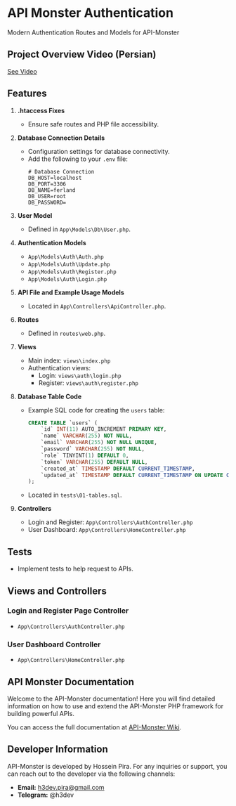 # API Monster Authentication
Modern Authentication Routes and Models for API-Monster

## Project Overview Video (Persian)
[See Video](https://grammyjsbot.github.io/api-monster.mp4)


## Features

1. **.htaccess Fixes**
   - Ensure safe routes and PHP file accessibility.

2. **Database Connection Details**
   - Configuration settings for database connectivity.
   - Add the following to your `.env` file:
     ```plaintext
     # Database Connection
     DB_HOST=localhost
     DB_PORT=3306
     DB_NAME=ferland
     DB_USER=root
     DB_PASSWORD=
     ```

3. **User Model**
   - Defined in `App\Models\Db\User.php`.

4. **Authentication Models**
   - `App\Models\Auth\Auth.php`
   - `App\Models\Auth\Update.php`
   - `App\Models\Auth\Register.php`
   - `App\Models\Auth\Login.php`

5. **API File and Example Usage Models**
   - Located in `App\Controllers\ApiController.php`.

6. **Routes**
   - Defined in `routes\web.php`.

7. **Views**
   - Main index: `views\index.php`
   - Authentication views:
     - Login: `views\auth\login.php`
     - Register: `views\auth\register.php`

8. **Database Table Code**
   - Example SQL code for creating the `users` table:
     ```sql
     CREATE TABLE `users` (
         `id` INT(11) AUTO_INCREMENT PRIMARY KEY,
         `name` VARCHAR(255) NOT NULL,
         `email` VARCHAR(255) NOT NULL UNIQUE,
         `password` VARCHAR(255) NOT NULL,
         `role` TINYINT(1) DEFAULT 0,
         `token` VARCHAR(255) DEFAULT NULL,
         `created_at` TIMESTAMP DEFAULT CURRENT_TIMESTAMP,
         `updated_at` TIMESTAMP DEFAULT CURRENT_TIMESTAMP ON UPDATE CURRENT_TIMESTAMP
     );
     ```
   - Located in `tests\01-tables.sql`.

9. **Controllers**
   - Login and Register: `App\Controllers\AuthController.php`
   - User Dashboard: `App\Controllers\HomeController.php`

## Tests
- Implement tests to help request to APIs.

## Views and Controllers

### Login and Register Page Controller
- `App\Controllers\AuthController.php`

### User Dashboard Controller
- `App\Controllers\HomeController.php`

## API Monster Documentation

Welcome to the API-Monster documentation! Here you will find detailed information on how to use and extend the API-Monster PHP framework for building powerful APIs.

You can access the full documentation at [API-Monster Wiki](https://github.com/ReactMVC/API-Monster/wiki).

## Developer Information

API-Monster is developed by Hossein Pira. For any inquiries or support, you can reach out to the developer via the following channels:

- **Email:** h3dev.pira@gmail.com
- **Telegram:** @h3dev
